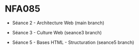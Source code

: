 # NFA085

- Séance 2 - Architecture Web (main branch) 
  
- Séance 3 - Culture Web (seance3 branch)

- Séance 5 - Bases HTML - Structuration (seance5 branch)



